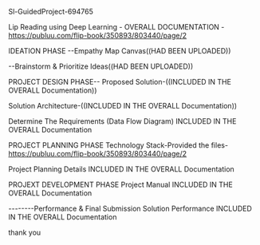 Sl-GuidedProject-694765

Lip Reading using Deep Learning -
OVERALL DOCUMENTATION -
https://publuu.com/flip-book/350893/803440/page/2


IDEATION PHASE
--Empathy Map Canvas((HAD BEEN UPLOADED))



--Brainstorm & Prioritize Ideas((HAD BEEN UPLOADED))



PROJECT DESIGN PHASE--
Proposed Solution-((INCLUDED IN THE OVERALL Documentation))

Solution Architecture-((INCLUDED IN THE OVERALL Documentation))

Determine The Requirements (Data Flow Diagram)
INCLUDED IN THE OVERALL Documentation

PROJECT PLANNING PHASE
Technology Stack-Provided the files-https://publuu.com/flip-book/350893/803440/page/2

Project Planning Details
INCLUDED IN THE OVERALL Documentation


PROJEXT DEVELOPMENT PHASE
Project Manual
INCLUDED IN THE OVERALL Documentation


--------Performance & Final Submission
Solution Performance
INCLUDED IN THE OVERALL Documentation

thank you

